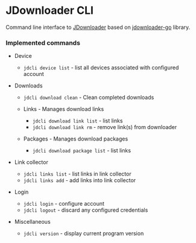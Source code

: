 # JDownloader CLI

Command line interface to [JDownloader](https://jdownloader.org/) based
on [jdownloader-go](https://github.com/tinng81/jdownloader-go) library.

### Implemented commands

- Device
    - `jdcli device list` - list all devices associated with configured account


- Downloads
    - `jdcli download clean` - Clean completed downloads

    - Links - Manages download links
        - `jdcli download link list` - list links
        - `jdcli download link rm` - remove link(s) from downloader

    - Packages - Manages download packages
        - `jdcli download package list` - list links


- Link collector
    - `jdcli links list` - list links in link collector
    - `jdcli links add` - add links into link collector


- Login
    - `jdcli login` - configure account
    - `jdcli logout` - discard any configured credentials

- Miscellaneous
    - `jdcli version` - display current program version
